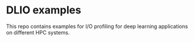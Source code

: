 # DLIO examples

This repo contains examples for I/O profiling for deep learning applications on different HPC systems. 

